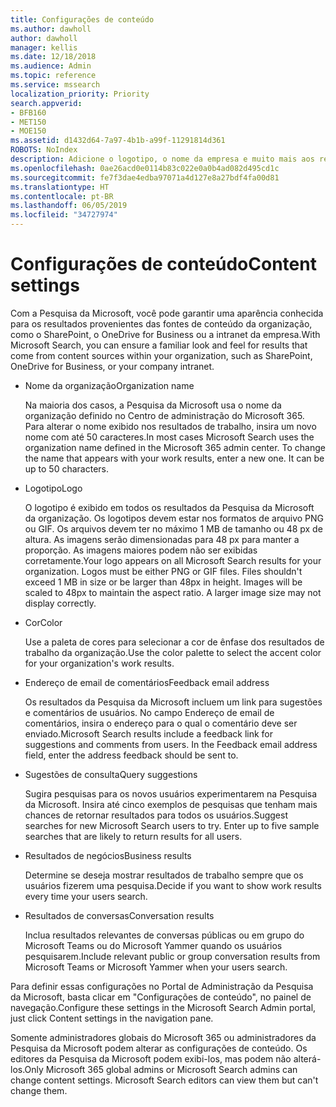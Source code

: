 ```yaml
---
title: Configurações de conteúdo
ms.author: dawholl
author: dawholl
manager: kellis
ms.date: 12/18/2018
ms.audience: Admin
ms.topic: reference
ms.service: mssearch
localization_priority: Priority
search.appverid:
- BFB160
- MET150
- MOE150
ms.assetid: d1432d64-7a97-4b1b-a99f-11291814d361
ROBOTS: NoIndex
description: Adicione o logotipo, o nome da empresa e muito mais aos resultados de trabalho da Pesquisa da Microsoft
ms.openlocfilehash: 0ae26acd0e0114b83c022e0a0b4ad082d495cd1c
ms.sourcegitcommit: fe7f3dae4edba97071a4d127e8a27bdf4fa00d81
ms.translationtype: HT
ms.contentlocale: pt-BR
ms.lasthandoff: 06/05/2019
ms.locfileid: "34727974"
---
```

# <a name="content-settings"></a><span data-ttu-id="5ba05-103">Configurações de conteúdo</span><span class="sxs-lookup"><span data-stu-id="5ba05-103">Content settings</span></span>

 
<span data-ttu-id="5ba05-104">Com a Pesquisa da Microsoft, você pode garantir uma aparência conhecida para os resultados provenientes das fontes de conteúdo da organização, como o SharePoint, o OneDrive for Business ou a intranet da empresa.</span><span class="sxs-lookup"><span data-stu-id="5ba05-104">With Microsoft Search, you can ensure a familiar look and feel for results that come from content sources within your organization, such as SharePoint, OneDrive for Business, or your company intranet.</span></span> 
  
- <span data-ttu-id="5ba05-105">Nome da organização</span><span class="sxs-lookup"><span data-stu-id="5ba05-105">Organization name</span></span>
    
    <span data-ttu-id="5ba05-p101">Na maioria dos casos, a Pesquisa da Microsoft usa o nome da organização definido no Centro de administração do Microsoft 365. Para alterar o nome exibido nos resultados de trabalho, insira um novo nome com até 50 caracteres.</span><span class="sxs-lookup"><span data-stu-id="5ba05-p101">In most cases Microsoft Search uses the organization name defined in the Microsoft 365 admin center. To change the name that appears with your work results, enter a new one. It can be up to 50 characters.</span></span>
    
- <span data-ttu-id="5ba05-109">Logotipo</span><span class="sxs-lookup"><span data-stu-id="5ba05-109">Logo</span></span>
    
    <span data-ttu-id="5ba05-p102">O logotipo é exibido em todos os resultados da Pesquisa da Microsoft da organização. Os logotipos devem estar nos formatos de arquivo PNG ou GIF. Os arquivos devem ter no máximo 1 MB de tamanho ou 48 px de altura. As imagens serão dimensionadas para 48 px para manter a proporção. As imagens maiores podem não ser exibidas corretamente.</span><span class="sxs-lookup"><span data-stu-id="5ba05-p102">Your logo appears on all Microsoft Search results for your organization. Logos must be either PNG or GIF files. Files shouldn't exceed 1 MB in size or be larger than 48px in height. Images will be scaled to 48px to maintain the aspect ratio. A larger image size may not display correctly.</span></span>
    
- <span data-ttu-id="5ba05-115">Cor</span><span class="sxs-lookup"><span data-stu-id="5ba05-115">Color</span></span>
    
    <span data-ttu-id="5ba05-116">Use a paleta de cores para selecionar a cor de ênfase dos resultados de trabalho da organização.</span><span class="sxs-lookup"><span data-stu-id="5ba05-116">Use the color palette to select the accent color for your organization's work results.</span></span>
    
- <span data-ttu-id="5ba05-117">Endereço de email de comentários</span><span class="sxs-lookup"><span data-stu-id="5ba05-117">Feedback email address</span></span>
    
    <span data-ttu-id="5ba05-p103">Os resultados da Pesquisa da Microsoft incluem um link para sugestões e comentários de usuários. No campo Endereço de email de comentários, insira o endereço para o qual o comentário deve ser enviado.</span><span class="sxs-lookup"><span data-stu-id="5ba05-p103">Microsoft Search results include a feedback link for suggestions and comments from users. In the Feedback email address field, enter the address feedback should be sent to.</span></span>
    
- <span data-ttu-id="5ba05-120">Sugestões de consulta</span><span class="sxs-lookup"><span data-stu-id="5ba05-120">Query suggestions</span></span>
    
    <span data-ttu-id="5ba05-p104">Sugira pesquisas para os novos usuários experimentarem na Pesquisa da Microsoft. Insira até cinco exemplos de pesquisas que tenham mais chances de retornar resultados para todos os usuários.</span><span class="sxs-lookup"><span data-stu-id="5ba05-p104">Suggest searches for new Microsoft Search users to try. Enter up to five sample searches that are likely to return results for all users.</span></span>
    
- <span data-ttu-id="5ba05-123">Resultados de negócios</span><span class="sxs-lookup"><span data-stu-id="5ba05-123">Business results</span></span>
    
    <span data-ttu-id="5ba05-124">Determine se deseja mostrar resultados de trabalho sempre que os usuários fizerem uma pesquisa.</span><span class="sxs-lookup"><span data-stu-id="5ba05-124">Decide if you want to show work results every time your users search.</span></span>
    
- <span data-ttu-id="5ba05-125">Resultados de conversas</span><span class="sxs-lookup"><span data-stu-id="5ba05-125">Conversation results</span></span>
    
    <span data-ttu-id="5ba05-126">Inclua resultados relevantes de conversas públicas ou em grupo do Microsoft Teams ou do Microsoft Yammer quando os usuários pesquisarem.</span><span class="sxs-lookup"><span data-stu-id="5ba05-126">Include relevant public or group conversation results from Microsoft Teams or Microsoft Yammer when your users search.</span></span>
    
<span data-ttu-id="5ba05-127">Para definir essas configurações no Portal de Administração da Pesquisa da Microsoft, basta clicar em "Configurações de conteúdo", no painel de navegação.</span><span class="sxs-lookup"><span data-stu-id="5ba05-127">Configure these settings in the Microsoft Search Admin portal, just click Content settings in the navigation pane.</span></span>
  
<span data-ttu-id="5ba05-p105">Somente administradores globais do Microsoft 365 ou administradores da Pesquisa da Microsoft podem alterar as configurações de conteúdo. Os editores da Pesquisa da Microsoft podem exibi-los, mas podem não alterá-los.</span><span class="sxs-lookup"><span data-stu-id="5ba05-p105">Only Microsoft 365 global admins or Microsoft Search admins can change content settings. Microsoft Search editors can view them but can't change them.</span></span>


